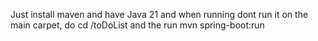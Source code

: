 Just install maven and have Java 21
and when running dont run it on the main carpet, do cd /toDoList and the run mvn spring-boot:run
